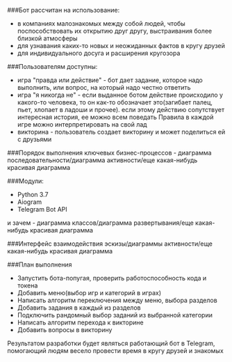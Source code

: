 ###Бот рассчитан на использование: 
* в компаниях малознакомых между собой людей, чтобы поспособствовать их открытию друг другу, выстраивания более близкой атмосферы
* для узнавания каких-то новых и неожиданных фактов в кругу друзей
* для индивидуального досуга и расширения кругозора

###Пользователям доступны: 
* игра "правда или действие" - бот дает задание, которое надо выполнить, или вопрос, на который надо честно ответить
* игра "я никогда не" - если выданное ботом действие происходило у какого-то человека, то он как-то обозначает это(загибает палец, пьет, хлопает в ладоши и прочее). если этому действию сопутствует интересная история, ее можно всем поведать
Правила в каждой игре можно интерпретировать на свой лад
* викторина - пользователь создает викторину и может поделиться ей с друзьями

###Порядок выполнения ключевых бизнес-процессов - диаграмма последовательности/диаграмма активности/еще какая-нибудь красивая диаграмма

###Модули:
* Python 3.7
* Aiogram
* Telegram Bot API

и зачем - диаграмма классов/диаграмма развертывания/еще какая-нибудь красивая диаграмма

###Интерфейс взаимодействия
эскизы/диаграммы активности/еще какая-нибудь красивая диаграмма

###План выполнения
* Запустить бота-попугая, проверить работоспособность кода и токена
* Добавить меню(выбор игр и категорий в играх)
* Написать алгоритм переключения между меню, выбора разделов
* Добавить задания в каждый из разделов
* Подключить рандомный выбор заданий из выбранной категории
* Написать алгоритм перехода к викторине
* Добавить вопросы в викторину

Результатом разработки будет являться работающий бот в Telegram, помогающий людям весело провести время в кругу друзей и знакомых